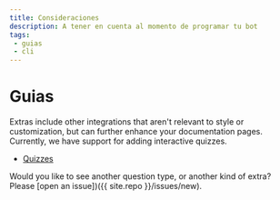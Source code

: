 ```yaml
---
title: Consideraciones
description: A tener en cuenta al momento de programar tu bot
tags:
 - guias
 - cli
---
```


# Guias

Extras include other integrations that aren't relevant to style or customization,
but can further enhance your documentation pages. Currently, we have support
for adding interactive quizzes.

 - [Quizzes](example-quiz)


Would you like to see another question type, or another kind of extra? Please
[open an issue])({{ site.repo }}/issues/new).
